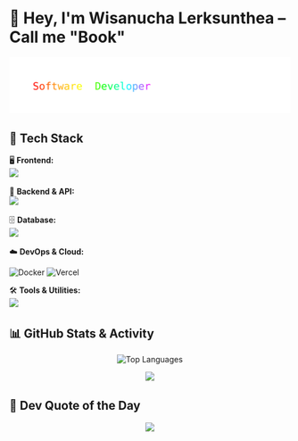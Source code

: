 
# 👋 Hey, I'm Wisanucha Lerksunthea – Call me "Book"


<div align="center">
  <img src="https://raw.githubusercontent.com/wsnc-lst/wsnc-lst/main/skills.svg" alt="Software Developer" />
</div>

</div>

## 🧰 Tech Stack

🖥️ **Frontend:**  
<img src="https://skillicons.dev/icons?i=html,css,js,ts,vue,nuxt,react,tailwind" />

🔧 **Backend & API:**  
<img src="https://skillicons.dev/icons?i=nodejs,express,php,python" />

🗄️ **Database:**  
<img src="https://skillicons.dev/icons?i=mysql,postgres" />

☁️ **DevOps & Cloud:**

![Docker](https://skillicons.dev/icons?i=docker)
![Vercel](https://skillicons.dev/icons?i=vercel)

🛠️ **Tools & Utilities:**  
<img src="https://skillicons.dev/icons?i=git,github,vscode,postman,bun,vite" />


## 📊 GitHub Stats & Activity


<p align="center">
  <img src="https://github-readme-stats.vercel.app/api/top-langs/?username=wsnc-lst&layout=compact&theme=tokyonight" alt="Top Languages" height="150" />
</p>


<p align="center">
  <img src="https://github-readme-activity-graph.vercel.app/graph?username=wsnc-lst&theme=tokyo-night" />
</p>

## 💬 Dev Quote of the Day
<p align="center">
  <img src="https://quotes-github-readme.vercel.app/api?type=horizontal&theme=tokyonight" />
</p>



